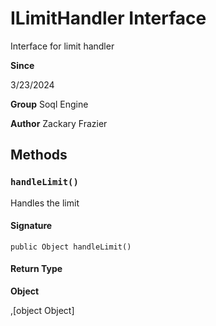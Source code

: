 # ILimitHandler Interface

Interface for limit handler

**Since** 

3/23/2024

**Group** Soql Engine

**Author** Zackary Frazier

## Methods
### `handleLimit()`

Handles the limit

#### Signature
```apex
public Object handleLimit()
```

#### Return Type
**Object**

,[object Object]